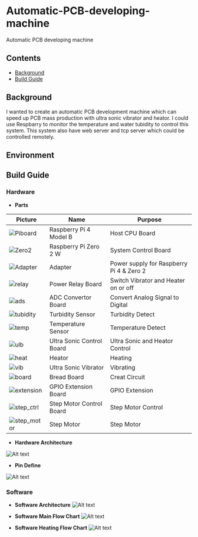 # Automatic-PCB-developing-machine
Automatic PCB developing machine
## Contents

- [Background](#background)
- [Build Guide](#build-guide)

## Background
I wanted to create an automatic PCB development machine which can speed up PCB mass production with ultra sonic vibrator and heator. I could use Respbarry to monitor the temperature and water tubidity to control this system. This system also have web server and tcp server which could be controlled remotely. 

## Environment

## Build Guide

### Hardware
- **Parts**

Picture | Name | Purpose
--------|------|---------
|![Piboard](/imgs/pi_board.png)|Raspberry Pi 4 Model B|Host CPU Board|
|![Zero2](/imgs/zero_2.png)|Raspberry Pi Zero 2 W|System Control Board|
|![Adapter](/imgs/adapter.png)|Adapter|Power supply for Raspberry Pi 4 & Zero 2|
|![relay](/imgs/relay_s.png)|Power Relay Board|Switch Vibrator and Heater on or off|
|![ads](/imgs/ads.png)|ADC Convertor Board|Convert Analog Signal to Digital|
|![tubidity](/imgs/turbidity.png)|Turbidity Sensor|Turbidity Detect|
|![temp](/imgs/temp_sensor.png)|Temperature Sensor|Temperature Detect|
|![ulb](/imgs/ul_control.png)|Ultra Sonic Control Board|Ultra Sonic and Heator Control|
|![heat](/imgs/heator.png)|Heator|Heating|
|![vib](/imgs/vibrator.png)|Ultra Sonic Vibrator|Vibrating|
|![board](/imgs/Breadboard_s.png)|Bread Board|Creat Circuit|
|![extension](/imgs/extension.png)|GPIO Extension Board|GPIO Extension|
|![step_ctrl](/imgs/step_ctrl.png)|Step Motor Control Board|Step Motor Control|
|![step_motor](/imgs/step_motor.png)|Step Motor|Step Motor|



- **Hardware Architecture**

![Alt text](/imgs/Hardware_arch.png)

- **Pin Define**

![Alt text](/imgs/pin_define.png)

### Software

- **Software Architecture**
![Alt text](/imgs/Softeare_arch.png)

- **Software Main Flow Chart**
![Alt text](/imgs/flow_main.png)

- **Software Heating Flow Chart**
![Alt text](/imgs/flow_heating.png)

